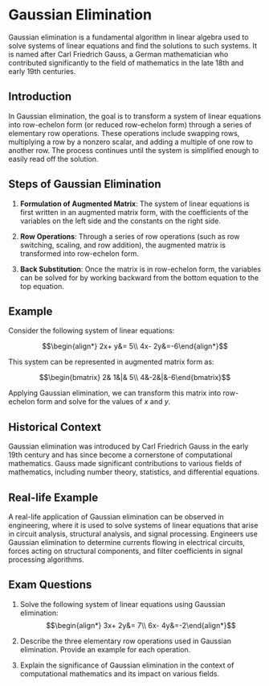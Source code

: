 # Gaussian Elimination

Gaussian elimination is a fundamental algorithm in linear algebra used to solve systems of linear equations and find the solutions to such systems. It is named after Carl Friedrich Gauss, a German mathematician who contributed significantly to the field of mathematics in the late 18th and early 19th centuries.

## Introduction

In Gaussian elimination, the goal is to transform a system of linear equations into row-echelon form (or reduced row-echelon form) through a series of elementary row operations. These operations include swapping rows, multiplying a row by a nonzero scalar, and adding a multiple of one row to another row. The process continues until the system is simplified enough to easily read off the solution.

## Steps of Gaussian Elimination

1. **Formulation of Augmented Matrix**: The system of linear equations is first written in an augmented matrix form, with the coefficients of the variables on the left side and the constants on the right side.

2. **Row Operations**: Through a series of row operations (such as row switching, scaling, and row addition), the augmented matrix is transformed into row-echelon form.

3. **Back Substitution**: Once the matrix is in row-echelon form, the variables can be solved for by working backward from the bottom equation to the top equation.

## Example

Consider the following system of linear equations:

$$\begin{align*}
2x+ y&= 5\\
4x- 2y&=-6\end{align*}$$

This system can be represented in augmented matrix form as:

$$\begin{bmatrix}
2& 1&|& 5\\
4&-2&|&-6\end{bmatrix}$$

Applying Gaussian elimination, we can transform this matrix into row-echelon form and solve for the values of $x$ and $y$.

## Historical Context

Gaussian elimination was introduced by Carl Friedrich Gauss in the early 19th century and has since become a cornerstone of computational mathematics. Gauss made significant contributions to various fields of mathematics, including number theory, statistics, and differential equations.

## Real-life Example

A real-life application of Gaussian elimination can be observed in engineering, where it is used to solve systems of linear equations that arise in circuit analysis, structural analysis, and signal processing. Engineers use Gaussian elimination to determine currents flowing in electrical circuits, forces acting on structural components, and filter coefficients in signal processing algorithms.

## Exam Questions

1. Solve the following system of linear equations using Gaussian elimination:
$$\begin{align*}
3x+ 2y&= 7\\
6x- 4y&=-2\end{align*}$$

2. Describe the three elementary row operations used in Gaussian elimination. Provide an example for each operation.

3. Explain the significance of Gaussian elimination in the context of computational mathematics and its impact on various fields.